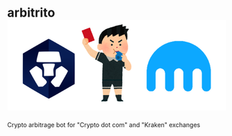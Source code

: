 # arbitrito ![Alt text](other/readme_header.png?raw=true "Title")
Crypto arbitrage bot for "Crypto dot com" and "Kraken" exchanges
